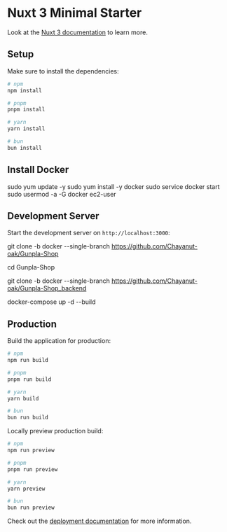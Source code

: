 # Nuxt 3 Minimal Starter

Look at the [Nuxt 3 documentation](https://nuxt.com/docs/getting-started/introduction) to learn more.

## Setup

Make sure to install the dependencies:

```bash
# npm
npm install

# pnpm
pnpm install

# yarn
yarn install

# bun
bun install
```


## Install Docker

sudo yum update -y
sudo yum install -y docker
sudo service docker start
sudo usermod -a -G docker ec2-user
## Development Server

Start the development server on `http://localhost:3000`:

git clone -b docker --single-branch https://github.com/Chayanut-oak/Gunpla-Shop

cd Gunpla-Shop

git clone -b docker --single-branch https://github.com/Chayanut-oak/Gunpla-Shop_backend

docker-compose up -d --build





## Production

Build the application for production:

```bash
# npm
npm run build

# pnpm
pnpm run build

# yarn
yarn build

# bun
bun run build
```

Locally preview production build:

```bash
# npm
npm run preview

# pnpm
pnpm run preview

# yarn
yarn preview

# bun
bun run preview
```

Check out the [deployment documentation](https://nuxt.com/docs/getting-started/deployment) for more information.
